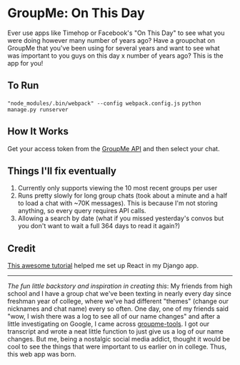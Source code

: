 # GroupMe: On This Day

Ever use apps like Timehop or Facebook's "On This Day" to see what you were doing however many number of years ago? Have a groupchat on GroupMe that you've been using for several years and want to see what was important to you guys on this day x number of years ago? This is the app for you!

## To Run
`"node_modules/.bin/webpack" --config webpack.config.js`
`python manage.py runserver`

## How It Works
Get your access token from the [GroupMe API](https://dev.groupme.com/) and then select your chat.

## Things I'll fix eventually
1. Currently only supports viewing the 10 most recent groups per user
2. Runs pretty slowly for long group chats (took about a minute and a half to load a chat with ~70K messages). This is because I'm not storing anything, so every query requires API calls.
3. Allowing a search by date (what if you missed yesterday's convos but you don't want to wait a full 364 days to read it again?)

## Credit
[This awesome tutorial](http://geezhawk.github.io/using-react-with-django-rest-framework) helped me set up React in my Django app.

---
*The fun little backstory and inspiration in creating this*:
My friends from high school and I have a group chat we've been texting in nearly every day since freshman year of college, where we've had different "themes" (change our nicknames and chat name) every so often. One day, one of my friends said "wow, I wish there was a log to see all of our name changes" and after a little investigating on Google, I came across [groupme-tools](https://github.com/cdzombak/groupme-tools). I got our transcript and wrote a neat little function to just give us a log of our name changes. But me, being a nostalgic social media addict, thought it would be cool to see the things that were important to us earlier on in college. Thus, this web app was born.